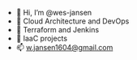 - 👋 Hi, I’m @wes-jansen
- 👀 Cloud Architecture and DevOps
- 🌱 Terraform and Jenkins
- 💞️ IaaC projects
- 📫 w.jansen1604@gmail.com

<!---
wes-jansen/wes-jansen is a ✨ special ✨ repository because its `README.md` (this file) appears on your GitHub profile.
You can click the Preview link to take a look at your changes.
--->
